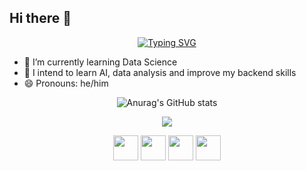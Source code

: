 
## Hi there 👋

<div align="center">

<a href="https://git.io/typing-svg"><img src="https://readme-typing-svg.demolab.com?font=Fira+Code&duration=3000&pause=1000&color=221BF7&center=true&vCenter=true&width=435&separator=%3C&lines=Welcome+;)%3CMy+name+is+Joao+Pedro%3Ci'm+a+Software+engineering+student%3CAlways+trying+to+learn+new+things" alt="Typing SVG" /></a>
<div/>

<div align="left">

- 🔭 I’m currently learning Data Science
- 🌱 I intend to learn AI, data analysis and improve my backend skills
- 😄 Pronouns: he/him

<div/>


<div align="center">

![Anurag's GitHub stats](https://github-readme-stats.vercel.app/api?username=jpvgoes&theme=algolia&show_icons=true)

![](https://github-readme-stats.vercel.app/api/top-langs/?username=jpvgoes&theme=algolia&hide_border=true&include_all_commits=true&count_private=true&layout=compact)

<div/>

<div align="center">

<div align="center">




<img width="40" src="https://upload.wikimedia.org/wikipedia/commons/1/1f/Python_logo_01.svg"/>
<img width="40" src="https://git-scm.com/images/logos/downloads/Git-Icon-1788C.png"/>
<img width="40" src="https://cdn.jsdelivr.net/gh/devicons/devicon/icons/c/c-original.svg" />
<img width="40" src="https://cdn.jsdelivr.net/gh/devicons/devicon/icons/cplusplus/cplusplus-original.svg" />


<div align="center">
<div/>
